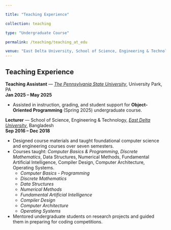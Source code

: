 ```yaml
---

title: "Teaching Experience"

collection: teaching

type: "Undergraduate Course"

permalink: /teaching/teaching_at_edu

venue: "East Delta University, School of Science, Engineering & Technology"
---
```

## Teaching Experience

**Teaching Assistant** — *[The Pennsylvania State University](https://www.psu.edu/)*, University Park, PA  
**Jan 2025 – May 2025**  
- Assisted in instruction, grading, and student support for **Object-Oriented Programming** (Spring 2025) undergraduate course.

**Lecturer** — School of Science, Engineering & Technology, *[East Delta University](https://www.eastdelta.edu.bd/)*, Bangladesh  
**Sep 2016 – Dec 2018**  
- Designed course materials and taught foundational computer science and engineering courses over seven semesters.  
- Courses taught: *Computer Basics & Programming*, *Discrete Mathematics*, Data Structures, Numerical Methods, Fundamental Artificial Intelligence, Compiler Design, Computer Architecture, Operating Systems.  
  * *Computer Basics - Programming*
  * *Discrete Mathematics*
  * *Data Structures*
  * *Numerical Methods*
  * *Fundamental Artificial Intelligence*
  * *Compiler Design*
  * *Computer Architecture*
  * *Operating Systems*
- Mentored undergraduate students on research projects and guided them in preparing for coding competitions.
